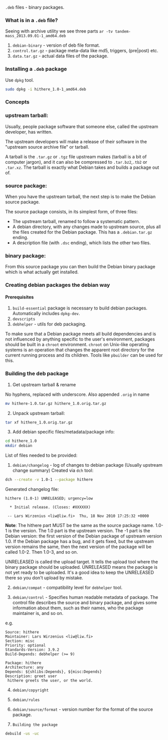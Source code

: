 
`.deb` files - binary packages.

### What is in a `.deb` file?

Seeing with archive utility we see three parts
`ar -tv tandem-mass_2013.09.01-1_amd64.deb`

1. `debian-binary` - version of deb file format.
2. `control.tar.gz` - package meta-data like md5, triggers, (pre|post) etc.
3. `data.tar.gz` - actual data files of the package.

### Installing a `.deb` package

Use `dpkg` tool.

```sh
sudo dpkg -i hithere_1.0-1_amd64.deb
```

### Concepts

### upstream tarball:

Usually, people package software that someone else, called the upstream developer, has written.

The upstream developers will make a release of their software in the "upstream source archive file" or tarball.

A tarball is the `.tar.gz` or `.tgz` file upstream makes (tarball is a bit of computer jargon), and it can also be compressed to `.tar.bz2`,`.tb2` or `.tar.xz`. The tarball is exactly what Debian takes and builds a package out of.

### source package:

When you have the upstream tarball, the next step is to make the Debian source package.

The source package consists, in its simplest form, of three files:

* The upstream tarball, renamed to follow a systematic pattern.
* A debian directory, with any changes made to upstream source, plus all the files created for the Debian package. This has a `.debian.tar.gz` ending.
* A description file (with `.dsc` ending), which lists the other two files.

### binary package:

From this source package you can then build the Debian binary package which is what actually get installed.


### Creating debian packages the debian way

#### Prerequisites

1. `build-essential` package is necessary to build debian packages. Automatically includes `dpkg-dev`.
2. `devscripts`
3. `debhelper` - utils for deb packaging.

To make sure that a Debian package meets all build dependencies and is not influenced by anything specific to the user's environment, packages should be built in a `chroot` environment.
`chroot` on Unix-like operating systems is an operation that changes the apparent root directory for the current running process and its children.
Tools like `pbuilder` can be used for this.


### Building the deb package

1. Get upstream tarball & rename

No hyphens, replaced with underscore. Also appended `.orig` in name

```sh
mv hithere-1.0.tar.gz hithere_1.0.orig.tar.gz
```

2. Unpack upstream tarball:

```sh
tar xf hithere_1.0.orig.tar.gz
```

3. Add debian specific files/metadata/package info:

```sh
cd hithere_1.0
mkdir debian
```

List of files needed to be provided:
1. `debian/changelog` - log of changes to debian package (Usually upstream change summary)
Created via `dch` tool:
```sh
dch --create -v 1.0-1 --package hithere
```

Generated changelog file: 
```
hithere (1.0-1) UNRELEASED; urgency=low

  * Initial release. (Closes: #XXXXXX)

 -- Lars Wirzenius <liw@liw.fi>  Thu, 18 Nov 2010 17:25:32 +0000
```

**Note**:
The hithere part MUST be the same as the source package name. 1.0-1 is the version. The 1.0 part is the upstream version. The -1 part is the Debian version: the first version of the Debian package of upstream version 1.0. If the Debian package has a bug, and it gets fixed, but the upstream version remains the same, then the next version of the package will be called 1.0-2. Then 1.0-3, and so on.

UNRELEASED is called the upload target. It tells the upload tool where the binary package should be uploaded. UNRELEASED means the package is not yet ready to be uploaded. It's a good idea to keep the UNRELEASED there so you don't upload by mistake.

2. `debian/compat` - compatibility level for `debhelper` tool.

3. `debian/control` - Specifies human readable metadata of package.
The control file describes the source and binary package, and gives some information about them, such as their names, who the package maintainer is, and so on.

e.g.
```
Source: hithere
Maintainer: Lars Wirzenius <liw@liw.fi>
Section: misc
Priority: optional
Standards-Version: 3.9.2
Build-Depends: debhelper (>= 9)

Package: hithere
Architecture: any
Depends: ${shlibs:Depends}, ${misc:Depends}
Description: greet user
 hithere greets the user, or the world.
```

4. `debian/copyright`
5. `debian/rules`
6. `debian/source/format` - version number for the format of the source package.

4. `Building the package`

```sh
debuild -us -uc
```




